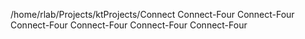 /home/rlab/Projects/ktProjects/Connect
Connect-Four
Connect-Four
Connect-Four
Connect-Four
Connect-Four
Connect-Four
